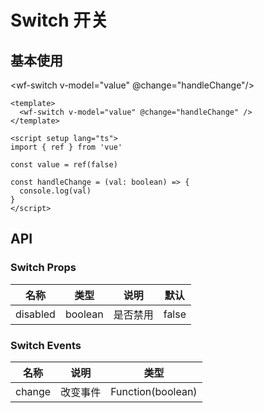 # Switch 开关

## 基本使用

<wf-switch v-model="value" @change="handleChange"/>

```vue
<template>
  <wf-switch v-model="value" @change="handleChange" />
</template>

<script setup lang="ts">
import { ref } from 'vue'

const value = ref(false)

const handleChange = (val: boolean) => {
  console.log(val)
}
</script>
```

## API

### Switch Props

| 名称     | 类型    | 说明     | 默认  |
| -------- | ------- | -------- | ----- |
| disabled | boolean | 是否禁用 | false |

### Switch Events

| 名称   | 说明     | 类型              |
| ------ | -------- | ----------------- |
| change | 改变事件 | Function(boolean) |

<script setup lang="ts">
import { ref } from 'vue'

const value = ref(false)

const handleChange = (val: boolean) => {
  console.log(val)
}
</script>
